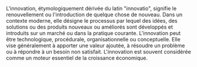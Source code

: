 L'innovation, étymologiquement dérivée du latin "innovatio", signifie le renouvellement ou l'introduction de quelque chose de nouveau. Dans un contexte moderne, elle désigne le processus par lequel des idées, des solutions ou des produits nouveaux ou améliorés sont développés et introduits sur un marché ou dans la pratique courante. L'innovation peut être technologique, procédurale, organisationnelle ou conceptuelle. Elle vise généralement à apporter une valeur ajoutée, à résoudre un problème ou à répondre à un besoin non satisfait. L'innovation est souvent considérée comme un moteur essentiel de la croissance économique.